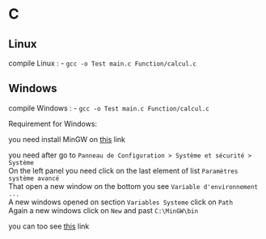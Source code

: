 # C

## Linux

compile Linux : 
    - ` gcc -o Test main.c Function/calcul.c `

## Windows

compile Windows :
    - ` gcc -o Test main.c Function/calcul.c `

Requirement for Windows:
    
you need install MinGW on [this](https://sourceforge.net/projects/mingw/) link 

you need after go to `Panneau de Configuration > Système et sécurité > Système` <br>
On the left panel you need click on the last element of list ` Paramètres système avancé ` <br>
That open a new window on the bottom you see ` Variable d'environnement ... ` <br>
A new windows opened on section ` Variables Systeme ` click on ` Path ` <br>
Again a new windows click on `New` and past ` C:\MinGW\bin ` <br>

you can too see [this](https://www.youtube.com/watch?v=sXW2VLrQ3Bs) link

